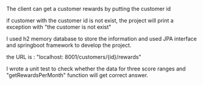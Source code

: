 The client can get a customer rewards by putting the customer id

if customer with the customer id is not exist, the project will print a exception with "the customer is not exist"

I used h2 memory database to store the information and used JPA interface and springboot framework to develop the project.

the URL is : "localhost: 8001/customers/{id}/rewards"

I wrote a unit test to check whether the data for three score ranges and "getRewardsPerMonth" function will get correct answer.



 